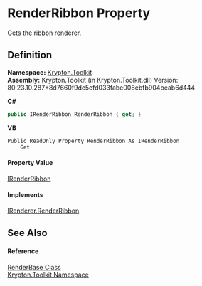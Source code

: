# RenderRibbon Property


Gets the ribbon renderer.



## Definition
**Namespace:** <a href="79d2eac2-21f4-54ff-7552-b20c33c30600.md">Krypton.Toolkit</a>  
**Assembly:** Krypton.Toolkit (in Krypton.Toolkit.dll) Version: 80.23.10.287+8d7660f9dc5efd033fabe008ebfb904beab6d444

**C#**
``` C#
public IRenderRibbon RenderRibbon { get; }
```
**VB**
``` VB
Public ReadOnly Property RenderRibbon As IRenderRibbon
	Get
```



#### Property Value
<a href="ce13f5b7-49a3-f7b4-94a4-58bd80ba216d.md">IRenderRibbon</a>

#### Implements
<a href="c27280c2-8be2-d8a6-9656-818db9f2ba06.md">IRenderer.RenderRibbon</a>  


## See Also


#### Reference
<a href="6cc5032c-8089-e880-78ad-3a805f7bd344.md">RenderBase Class</a>  
<a href="79d2eac2-21f4-54ff-7552-b20c33c30600.md">Krypton.Toolkit Namespace</a>  
